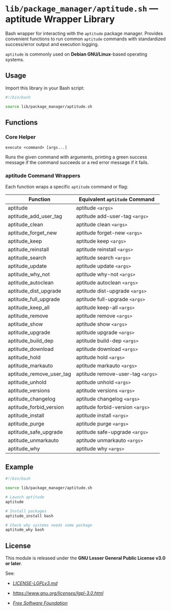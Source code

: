 # `lib/package_manager/aptitude.sh` — aptitude Wrapper Library

Bash wrapper for interacting with the `aptitude` package manager. Provides convenient functions to run common `aptitude` commands with standardized success/error output and execution logging.

`aptitude` is commonly used on **Debian GNU/Linux**-based operating systems.

## Usage

Import this library in your Bash script:

```bash
#!/bin/bash

source lib/package_manager/aptitude.sh
```

## Functions

### Core Helper

`execute <command> [args...]`

Runs the given command with arguments, printing a green success message if the command succeeds or a red error message if it fails.

### aptitude Command Wrappers

Each function wraps a specific `aptitude` command or flag:

| **Function**             | **Equivalent `aptitude` Command** |
|--------------------------|-----------------------------------|
| aptitude                 | aptitude `<args>`                 |
| aptitude_add_user_tag    | aptitude add-user-tag `<args>`    |
| aptitude_clean           | aptitude clean `<args>`           |
| aptitude_forget_new      | aptitude forget-new `<args>`      |
| aptitude_keep            | aptitude keep `<args>`            |
| aptitude_reinstall       | aptitude reinstall `<args>`       |
| aptitude_search          | aptitude search `<args>`          |
| aptitude_update          | aptitude update `<args>`          |
| aptitude_why_not         | aptitude why-not `<args>`         |
| aptitude_autoclean       | aptitude autoclean `<args>`       |
| aptitude_dist_upgrade    | aptitude dist-upgrade `<args>`    |
| aptitude_full_upgrade    | aptitude full-upgrade `<args>`    |
| aptitude_keep_all        | aptitude keep-all `<args>`        |
| aptitude_remove          | aptitude remove `<args>`          |
| aptitude_show            | aptitude show `<args>`            |
| aptitude_upgrade         | aptitude upgrade `<args>`         |
| aptitude_build_dep       | aptitude build-dep `<args>`       |
| aptitude_download        | aptitude download `<args>`        |
| aptitude_hold            | aptitude hold `<args>`            |
| aptitude_markauto        | aptitude markauto `<args>`        |
| aptitude_remove_user_tag | aptitude remove-user-tag `<args>` |
| aptitude_unhold          | aptitude unhold `<args>`          |
| aptitude_versions        | aptitude versions `<args>`        |
| aptitude_changelog       | aptitude changelog `<args>`       |
| aptitude_forbid_version  | aptitude forbid-version `<args>`  |
| aptitude_install         | aptitude install `<args>`         |
| aptitude_purge           | aptitude purge `<args>`           |
| aptitude_safe_upgrade    | aptitude safe-upgrade `<args>`    |
| aptitude_unmarkauto      | aptitude unmarkauto `<args>`      |
| aptitude_why             | aptitude why `<args>`             |

## Example

```bash
#!/bin/bash

source lib/package_manager/aptitude.sh

# Launch aptitude
aptitude

# Install packages
aptitude_install bash

# Check why systems needs some package
aptitude_why bash
```

## License

This module is released under the **GNU Lesser General Public License v3.0 or later**.

See:

- [_LICENSE-LGPLv3.md_](https://github.com/Archetypum/tum-bash/blob/master/LICENSE-LGPLv3.md)

- _https://www.gnu.org/licenses/lgpl-3.0.html_

- [_Free Software Foundation_](https://www.fsf.org/)
